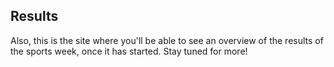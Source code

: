 ## Results

Also, this is the site where you'll be able to see an overview of the results of the sports week, once it has started. Stay tuned for more!
